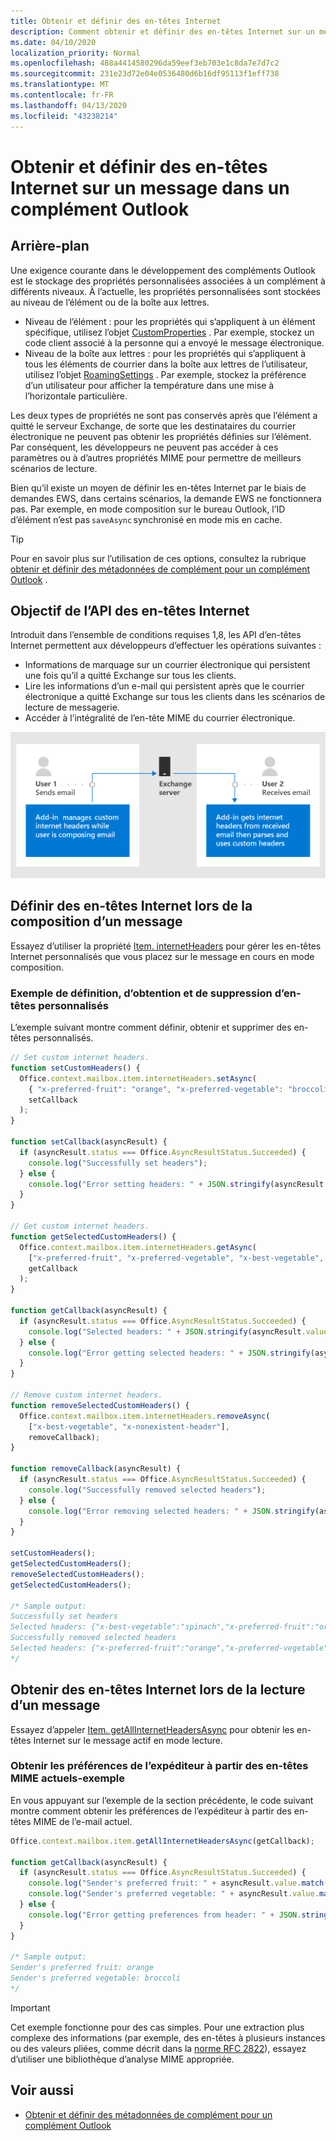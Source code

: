 ```yaml
---
title: Obtenir et définir des en-têtes Internet
description: Comment obtenir et définir des en-têtes Internet sur un message dans un complément Outlook.
ms.date: 04/10/2020
localization_priority: Normal
ms.openlocfilehash: 488a4414580296da59eef3eb703e1c8da7e7d7c2
ms.sourcegitcommit: 231e23d72e04e0536480d6b16df95113f1eff738
ms.translationtype: MT
ms.contentlocale: fr-FR
ms.lasthandoff: 04/13/2020
ms.locfileid: "43238214"
---
```

# <a name="get-and-set-internet-headers-on-a-message-in-an-outlook-add-in"></a>Obtenir et définir des en-têtes Internet sur un message dans un complément Outlook

## <a name="background"></a>Arrière-plan

Une exigence courante dans le développement des compléments Outlook est le stockage des propriétés personnalisées associées à un complément à différents niveaux. À l’actuelle, les propriétés personnalisées sont stockées au niveau de l’élément ou de la boîte aux lettres.

- Niveau de l’élément : pour les propriétés qui s’appliquent à un élément spécifique, utilisez l’objet [CustomProperties](/javascript/api/outlook/office.customproperties) . Par exemple, stockez un code client associé à la personne qui a envoyé le message électronique.
- Niveau de la boîte aux lettres : pour les propriétés qui s’appliquent à tous les éléments de courrier dans la boîte aux lettres de l’utilisateur, utilisez l’objet [RoamingSettings](/javascript/api/outlook/office.roamingsettings) . Par exemple, stockez la préférence d’un utilisateur pour afficher la température dans une mise à l’horizontale particulière.

Les deux types de propriétés ne sont pas conservés après que l’élément a quitté le serveur Exchange, de sorte que les destinataires du courrier électronique ne peuvent pas obtenir les propriétés définies sur l’élément. Par conséquent, les développeurs ne peuvent pas accéder à ces paramètres ou à d’autres propriétés MIME pour permettre de meilleurs scénarios de lecture.

Bien qu’il existe un moyen de définir les en-têtes Internet par le biais de demandes EWS, dans certains scénarios, la demande EWS ne fonctionnera pas. Par exemple, en mode composition sur le bureau Outlook, l’ID d’élément n’est pas `saveAsync` synchronisé en mode mis en cache.

> [!TIP]
> Pour en savoir plus sur l’utilisation de ces options, consultez la rubrique [obtenir et définir des métadonnées de complément pour un complément Outlook](metadata-for-an-outlook-add-in.md) .

## <a name="purpose-of-the-internet-headers-api"></a>Objectif de l’API des en-têtes Internet

Introduit dans l’ensemble de conditions requises 1,8, les API d’en-têtes Internet permettent aux développeurs d’effectuer les opérations suivantes :

- Informations de marquage sur un courrier électronique qui persistent une fois qu’il a quitté Exchange sur tous les clients.
- Lire les informations d’un e-mail qui persistent après que le courrier électronique a quitté Exchange sur tous les clients dans les scénarios de lecture de messagerie.
- Accéder à l’intégralité de l’en-tête MIME du courrier électronique.

![Diagramme des en-têtes Internet. Text : l’utilisateur 1 envoie des courriers électroniques. Le complément gère les en-têtes Internet personnalisés pendant que l’utilisateur compose le courrier électronique. L’utilisateur 2 reçoit le courrier électronique. Le complément obtient les en-têtes Internet du courrier électronique reçu, puis analyse et utilise des en-têtes personnalisés. ](../images/outlook-internet-headers.png)

## <a name="set-internet-headers-while-composing-a-message"></a>Définir des en-têtes Internet lors de la composition d’un message

Essayez d’utiliser la propriété [Item. internetHeaders](/javascript/api/outlook/office.messagecompose#internetheaders) pour gérer les en-têtes Internet personnalisés que vous placez sur le message en cours en mode composition.

### <a name="set-get-and-remove-custom-headers-example"></a>Exemple de définition, d’obtention et de suppression d’en-têtes personnalisés

L’exemple suivant montre comment définir, obtenir et supprimer des en-têtes personnalisés.

```js
// Set custom internet headers.
function setCustomHeaders() {
  Office.context.mailbox.item.internetHeaders.setAsync(
    { "x-preferred-fruit": "orange", "x-preferred-vegetable": "broccoli", "x-best-vegetable": "spinach" },
    setCallback
  );
}

function setCallback(asyncResult) {
  if (asyncResult.status === Office.AsyncResultStatus.Succeeded) {
    console.log("Successfully set headers");
  } else {
    console.log("Error setting headers: " + JSON.stringify(asyncResult.error));
  }
}

// Get custom internet headers.
function getSelectedCustomHeaders() {
  Office.context.mailbox.item.internetHeaders.getAsync(
    ["x-preferred-fruit", "x-preferred-vegetable", "x-best-vegetable", "x-nonexistent-header"],
    getCallback
  );
}

function getCallback(asyncResult) {
  if (asyncResult.status === Office.AsyncResultStatus.Succeeded) {
    console.log("Selected headers: " + JSON.stringify(asyncResult.value));
  } else {
    console.log("Error getting selected headers: " + JSON.stringify(asyncResult.error));
  }
}

// Remove custom internet headers.
function removeSelectedCustomHeaders() {
  Office.context.mailbox.item.internetHeaders.removeAsync(
    ["x-best-vegetable", "x-nonexistent-header"],
    removeCallback);
}

function removeCallback(asyncResult) {
  if (asyncResult.status === Office.AsyncResultStatus.Succeeded) {
    console.log("Successfully removed selected headers");
  } else {
    console.log("Error removing selected headers: " + JSON.stringify(asyncResult.error));
  }
}

setCustomHeaders();
getSelectedCustomHeaders();
removeSelectedCustomHeaders();
getSelectedCustomHeaders();

/* Sample output:
Successfully set headers
Selected headers: {"x-best-vegetable":"spinach","x-preferred-fruit":"orange","x-preferred-vegetable":"broccoli"}
Successfully removed selected headers
Selected headers: {"x-preferred-fruit":"orange","x-preferred-vegetable":"broccoli"}
*/
```

## <a name="get-internet-headers-while-reading-a-message"></a>Obtenir des en-têtes Internet lors de la lecture d’un message

Essayez d’appeler [Item. getAllInternetHeadersAsync](/javascript/api/outlook/office.messageread#getallinternetheadersasync-options--callback-) pour obtenir les en-têtes Internet sur le message actif en mode lecture.

### <a name="get-sender-preferences-from-current-mime-headers-example"></a>Obtenir les préférences de l’expéditeur à partir des en-têtes MIME actuels-exemple

En vous appuyant sur l’exemple de la section précédente, le code suivant montre comment obtenir les préférences de l’expéditeur à partir des en-têtes MIME de l’e-mail actuel.

```js
Office.context.mailbox.item.getAllInternetHeadersAsync(getCallback);

function getCallback(asyncResult) {
  if (asyncResult.status === Office.AsyncResultStatus.Succeeded) {
    console.log("Sender's preferred fruit: " + asyncResult.value.match(/x-preferred-fruit:.*/gim)[0].slice(19));
    console.log("Sender's preferred vegetable: " + asyncResult.value.match(/x-preferred-vegetable:.*/gim)[0].slice(23));
  } else {
    console.log("Error getting preferences from header: " + JSON.stringify(asyncResult.error));
  }
}

/* Sample output:
Sender's preferred fruit: orange
Sender's preferred vegetable: broccoli
*/
```

> [!IMPORTANT]
> Cet exemple fonctionne pour des cas simples. Pour une extraction plus complexe des informations (par exemple, des en-têtes à plusieurs instances ou des valeurs pliées, comme décrit dans la [norme RFC 2822](https://tools.ietf.org/html/rfc2822)), essayez d’utiliser une bibliothèque d’analyse MIME appropriée.

## <a name="see-also"></a>Voir aussi

- [Obtenir et définir des métadonnées de complément pour un complément Outlook](metadata-for-an-outlook-add-in.md)
